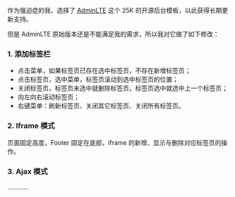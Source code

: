 作为强迫症的我，选择了 [AdminLTE](https://github.com/almasaeed2010/AdminLTE) 这个 25K 的开源后台模板，以此获得长期更新支持。

但是 AdminLTE 原始版本还是不能满足我的需求，所以我对它做了如下修改：

### 1. 添加标签栏

* 点击菜单，如果标签页已存在选中标签页，不存在新增标签页；
* 点击标签页，选中菜单，标签页滚动到选中标签页的位置；
* 关闭标签页，标签页未选中就删除标签页，标签页选中就选中上一个标签页；
* 向左向右滚动标签页；
* 右键菜单：刷新标签页、关闭其它标签页、关闭所有标签页。

### 2. Iframe 模式

页面固定高度，Footer 固定在底部，iframe 的新增、显示与删除对应标签页的操作。

### 3. Ajax 模式

…………
